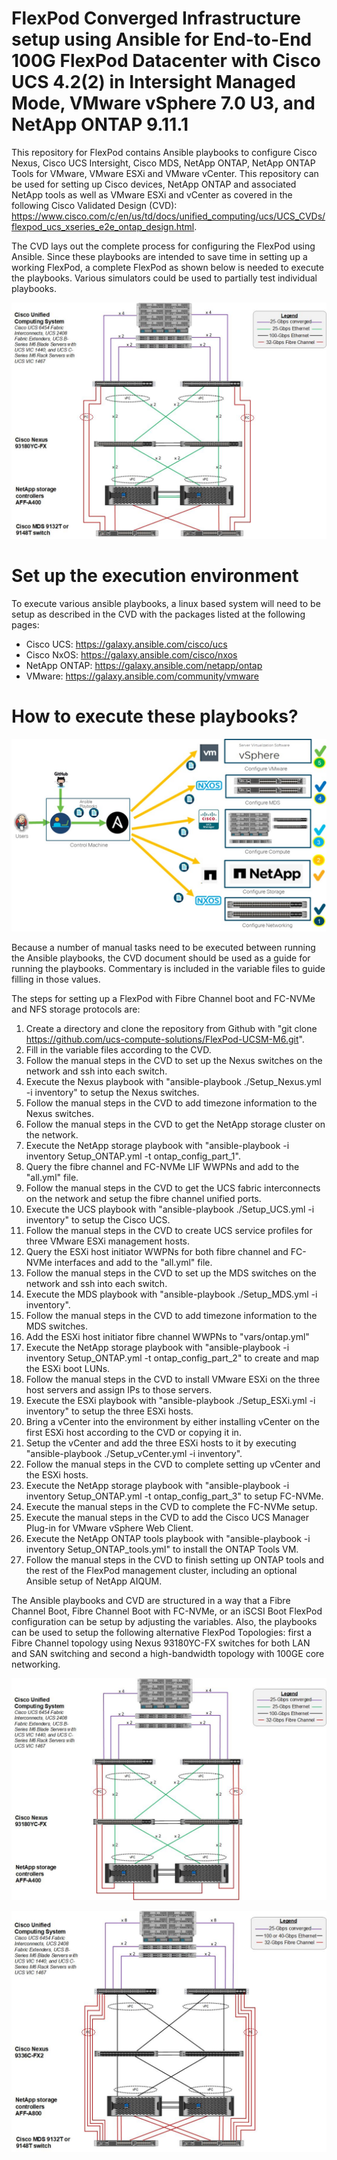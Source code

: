 

# FlexPod Converged Infrastructure setup using Ansible for End-to-End 100G FlexPod Datacenter with Cisco UCS 4.2(2) in Intersight Managed Mode, VMware vSphere 7.0 U3, and NetApp ONTAP 9.11.1

This repository for FlexPod contains Ansible playbooks to configure Cisco Nexus, Cisco UCS Intersight, Cisco MDS, NetApp ONTAP, NetApp ONTAP Tools for VMware, VMware ESXi and VMware vCenter. This repository can be used for setting up Cisco devices, NetApp ONTAP and associated NetApp tools as well as VMware ESXi and vCenter as covered in the following Cisco Validated Design (CVD): https://www.cisco.com/c/en/us/td/docs/unified_computing/ucs/UCS_CVDs/flexpod_ucs_xseries_e2e_ontap_design.html.

The CVD lays out the complete process for configuring the FlexPod using Ansible. Since these playbooks are intended to save time in setting up a working FlexPod, a complete FlexPod as shown below is needed to execute the playbooks. Various simulators could be used to partially test individual playbooks.

![block-diagram](https://github.com/ucs-compute-solutions/FlexPod-UCSM-M6/blob/master/ReadmePics/Main-Topology.jpg)  

# Set up the execution environment

To execute various ansible playbooks, a linux based system will need to be setup as described in the CVD with the packages listed at the following pages:

- Cisco UCS: https://galaxy.ansible.com/cisco/ucs
- Cisco NxOS: https://galaxy.ansible.com/cisco/nxos
- NetApp ONTAP: https://galaxy.ansible.com/netapp/ontap
- VMware: https://galaxy.ansible.com/community/vmware

# How to execute these playbooks?

![Block![block-diagram](https://github.com/ucs-compute-solutions/FlexPod-UCSM-M6/blob/master/ReadmePics/Main-Topology.jpg)-Diagram](https://github.com/ucs-compute-solutions/FlexPod-UCSM-M6/blob/master/ReadmePics/Ansible-Order.jpg)

Because a number of manual tasks need to be executed between running the Ansible playbooks, the CVD document should be used as a guide for running the playbooks. Commentary is included in the variable files to guide filling in those values.

The steps for setting up a FlexPod with Fibre Channel boot and FC-NVMe and NFS storage protocols are:

1.  Create a directory and clone the repository from Github with "git clone https://github.com/ucs-compute-solutions/FlexPod-UCSM-M6.git".
2.  Fill in the variable files according to the CVD.
3.  Follow the manual steps in the CVD to set up the Nexus switches on the network and ssh into each switch.
4.  Execute the Nexus playbook with "ansible-playbook ./Setup_Nexus.yml -i inventory" to setup the Nexus switches.
5.  Follow the manual steps in the CVD to add timezone information to the Nexus switches.
6.  Follow the manual steps in the CVD to get the NetApp storage cluster on the network.
7.  Execute the NetApp storage playbook with "ansible-playbook -i inventory Setup_ONTAP.yml -t ontap_config_part_1".
8.  Query the fibre channel and FC-NVMe LIF WWPNs and add to the "all.yml" file.
9.  Follow the manual steps in the CVD to get the UCS fabric interconnects on the network and setup the fibre channel unified ports.
10.  Execute the UCS playbook with "ansible-playbook ./Setup_UCS.yml -i inventory" to setup the Cisco UCS.
11.  Follow the manual steps in the CVD to create UCS service profiles for three VMware ESXi management hosts.
12.  Query the ESXi host initiator WWPNs for both fibre channel and FC-NVMe interfaces and add to the "all.yml" file.
13.  Follow the manual steps in the CVD to set up the MDS switches on the network and ssh into each switch.
14.  Execute the MDS playbook with "ansible-playbook ./Setup_MDS.yml -i inventory".
15.  Follow the manual steps in the CVD to add timezone information to the MDS switches.
16.  Add the ESXi host initiator fibre channel WWPNs to "vars/ontap.yml"
17.  Execute the NetApp storage playbook with "ansible-playbook -i inventory Setup_ONTAP.yml -t ontap_config_part_2" to create and map the ESXi boot LUNs.
18.  Follow the manual steps in the CVD to install VMware ESXi on the three host servers and assign IPs to those servers.
19.  Execute the ESXi playbook with "ansible-playbook ./Setup_ESXi.yml -i inventory" to setup the three ESXi hosts.
20.  Bring a vCenter into the environment by either installing vCenter on the first ESXi host according to the CVD or copying it in.
21.  Setup the vCenter and add the three ESXi hosts to it by executing "ansible-playbook ./Setup_vCenter.yml -i inventory".
22.  Follow the manual steps in the CVD to complete setting up vCenter and the ESXi hosts.
23.  Execute the NetApp storage playbook with "ansible-playbook -i inventory Setup_ONTAP.yml -t ontap_config_part_3" to setup FC-NVMe.
24.  Execute the manual steps in the CVD to complete the FC-NVMe setup.
25.  Execute the manual steps in the CVD to add the Cisco UCS Manager Plug-in for VMware vSphere Web Client.
26.  Execute the NetApp ONTAP tools playbook with "ansible-playbook -i inventory Setup_ONTAP_tools.yml" to install the ONTAP Tools VM.
27.  Follow the manual steps in the CVD to finish setting up ONTAP tools and the rest of the FlexPod management cluster, including an optional Ansible setup of NetApp AIQUM.

The Ansible playbooks and CVD are structured in a way that a Fibre Channel Boot, Fibre Channel Boot with FC-NVMe, or an iSCSI Boot FlexPod configuration can be setup by adjusting the variables. Also, the playbooks can be used to setup the following alternative FlexPod Topologies: first a Fibre Channel topology using Nexus 93180YC-FX switches for both LAN and SAN switching and second a high-bandwidth topology with 100GE core networking.

![block-diagram](https://github.com/ucs-compute-solutions/FlexPod-UCSM-M6/blob/master/ReadmePics/NexusSAN-Topology.jpg)

![block-diagram](https://github.com/ucs-compute-solutions/FlexPod-UCSM-M6/blob/master/ReadmePics/High-Bandwidth-Topology.jpg)
